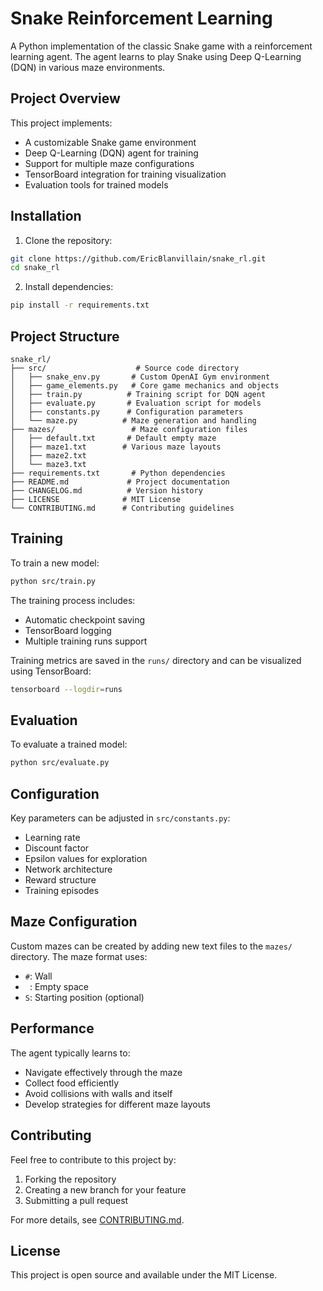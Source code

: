 # Snake Reinforcement Learning

A Python implementation of the classic Snake game with a reinforcement learning agent. The agent learns to play Snake using Deep Q-Learning (DQN) in various maze environments.

## Project Overview

This project implements:
- A customizable Snake game environment
- Deep Q-Learning (DQN) agent for training
- Support for multiple maze configurations
- TensorBoard integration for training visualization
- Evaluation tools for trained models

## Installation

1. Clone the repository:
```bash
git clone https://github.com/EricBlanvillain/snake_rl.git
cd snake_rl
```

2. Install dependencies:
```bash
pip install -r requirements.txt
```

## Project Structure

```
snake_rl/
├── src/                    # Source code directory
│   ├── snake_env.py       # Custom OpenAI Gym environment
│   ├── game_elements.py   # Core game mechanics and objects
│   ├── train.py          # Training script for DQN agent
│   ├── evaluate.py       # Evaluation script for models
│   ├── constants.py      # Configuration parameters
│   └── maze.py          # Maze generation and handling
├── mazes/                 # Maze configuration files
│   ├── default.txt       # Default empty maze
│   ├── maze1.txt        # Various maze layouts
│   ├── maze2.txt
│   └── maze3.txt
├── requirements.txt       # Python dependencies
├── README.md             # Project documentation
├── CHANGELOG.md          # Version history
├── LICENSE              # MIT License
└── CONTRIBUTING.md      # Contributing guidelines
```

## Training

To train a new model:

```bash
python src/train.py
```

The training process includes:
- Automatic checkpoint saving
- TensorBoard logging
- Multiple training runs support

Training metrics are saved in the `runs/` directory and can be visualized using TensorBoard:

```bash
tensorboard --logdir=runs
```

## Evaluation

To evaluate a trained model:

```bash
python src/evaluate.py
```

## Configuration

Key parameters can be adjusted in `src/constants.py`:
- Learning rate
- Discount factor
- Epsilon values for exploration
- Network architecture
- Reward structure
- Training episodes

## Maze Configuration

Custom mazes can be created by adding new text files to the `mazes/` directory. The maze format uses:
- `#`: Wall
- ` `: Empty space
- `S`: Starting position (optional)

## Performance

The agent typically learns to:
- Navigate effectively through the maze
- Collect food efficiently
- Avoid collisions with walls and itself
- Develop strategies for different maze layouts

## Contributing

Feel free to contribute to this project by:
1. Forking the repository
2. Creating a new branch for your feature
3. Submitting a pull request

For more details, see [CONTRIBUTING.md](CONTRIBUTING.md).

## License

This project is open source and available under the MIT License.
